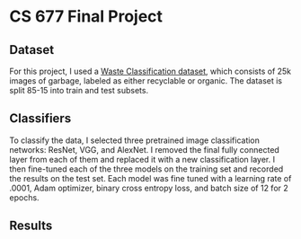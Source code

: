 # CS 677 Final Project

## Dataset

For this project, I used a [Waste Classification dataset](https://www.kaggle.com/techsash/waste-classification-data), which consists of 25k images of garbage, labeled as either recyclable or organic. The dataset is split 85-15 into train and test subsets.

## Classifiers

To classify the data, I selected three pretrained image classification networks: ResNet, VGG, and AlexNet. I removed the final fully connected layer from each of them and replaced it with a new classification layer. I then fine-tuned each of the three models on the training set and recorded the results on the test set. Each model was fine tuned with a learning rate of .0001, Adam optimizer, binary cross entropy loss, and batch size of 12 for 2 epochs.

## Results


